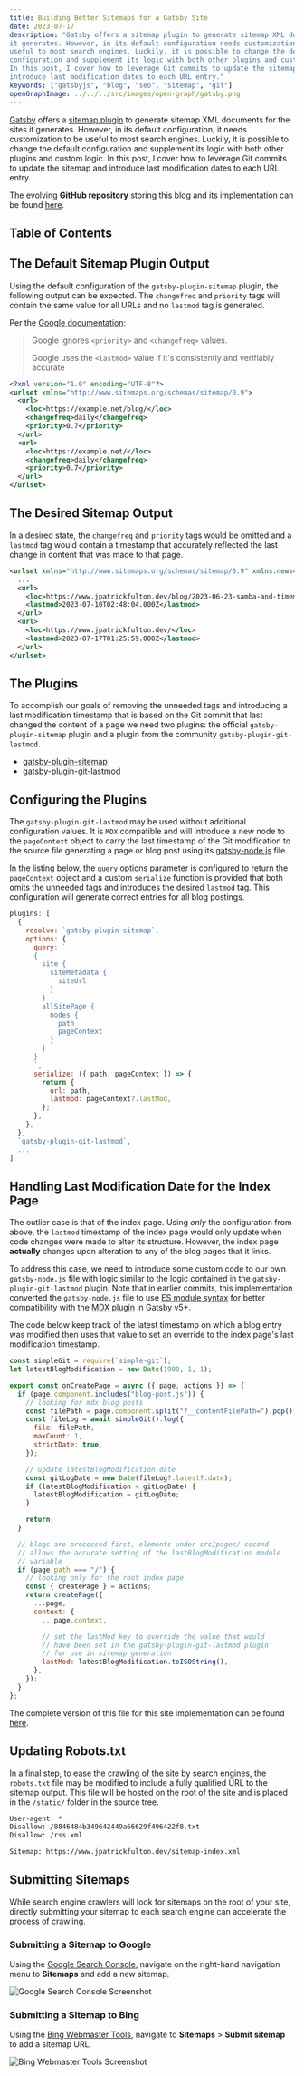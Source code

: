 ```yaml
---
title: Building Better Sitemaps for a Gatsby Site
date: 2023-07-17
description: "Gatsby offers a sitemap plugin to generate sitemap XML documents for the sites
it generates. However, in its default configuration needs customization to be
useful to most search engines. Luckily, it is possible to change the default
configuration and supplement its logic with both other plugins and custom logic.
In this post, I cover how to leverage Git commits to update the sitemap and
introduce last modification dates to each URL entry."
keywords: ["gatsbyjs", "blog", "seo", "sitemap", "git"]
openGraphImage: ../../../src/images/open-graph/gatsby.png
---
```


[Gatsby](https://www.gatsbyjs.com/)
offers a
[sitemap plugin](https://github.com/gatsbyjs/gatsby/tree/master/packages/gatsby-plugin-sitemap)
to generate sitemap XML documents for the sites
it generates. However, in its default configuration, it needs customization to be
useful to most search engines. Luckily, it is possible to change the default
configuration and supplement its logic with both other plugins and custom logic.
In this post, I cover how to leverage Git commits to update the sitemap and
introduce last modification dates to each URL entry.

The evolving **GitHub repository** storing this blog and its implementation can be
found [here](https://github.com/jpfulton/blog).

## Table of Contents

## The Default Sitemap Plugin Output

Using the default configuration of the `gatsby-plugin-sitemap` plugin, the following
output can be expected. The `changefreq` and `priority` tags will contain the same
value for all URLs and no `lastmod` tag is generated.

Per the
[Google documentation](https://developers.google.com/search/docs/crawling-indexing/sitemaps/build-sitemap):

> Google ignores `<priority>` and `<changefreq>` values.
>
> Google uses the `<lastmod>` value if it's consistently and verifiably accurate

```xml {5-6, 10-11}{numberLines: true}
<?xml version="1.0" encoding="UTF-8"?>
<urlset xmlns="http://www.sitemaps.org/schemas/sitemap/0.9">
  <url>
    <loc>https://example.net/blog/</loc>
    <changefreq>daily</changefreq>
    <priority>0.7</priority>
  </url>
  <url>
    <loc>https://example.net/</loc>
    <changefreq>daily</changefreq>
    <priority>0.7</priority>
  </url>
</urlset>
```

## The Desired Sitemap Output

In a desired state, the `changefreq` and `priority` tags would be omitted
and a `lastmod` tag would contain a timestamp that accurately reflected
the last change in content that was made to that page.

```xml:title=sitemap-0.xml {4,8}{numberLines:true}
<urlset xmlns="http://www.sitemaps.org/schemas/sitemap/0.9" xmlns:news="http://www.google.com/schemas/sitemap-news/0.9" xmlns:xhtml="http://www.w3.org/1999/xhtml" xmlns:image="http://www.google.com/schemas/sitemap-image/1.1" xmlns:video="http://www.google.com/schemas/sitemap-video/1.1">
  ...
  <url>
    <loc>https://www.jpatrickfulton.dev/blog/2023-06-23-samba-and-timemachine/</loc>
    <lastmod>2023-07-10T02:48:04.000Z</lastmod>
  </url>
  <url>
    <loc>https://www.jpatrickfulton.dev/</loc>
    <lastmod>2023-07-17T01:25:59.000Z</lastmod>
  </url>
</urlset>
```

## The Plugins

To accomplish our goals of removing the unneeded tags and introducing a
last modification timestamp that is based on the Git commit that last changed
the content of a page we need two plugins: the official `gatsby-plugin-sitemap`
plugin and a plugin from the community `gatsby-plugin-git-lastmod`.

- [gatsby-plugin-sitemap](https://github.com/gatsbyjs/gatsby/tree/master/packages/gatsby-plugin-sitemap)
- [gatsby-plugin-git-lastmod](https://github.com/vondenstein/gatsby-plugin-git-lastmod/tree/main)

## Configuring the Plugins

The `gatsby-plugin-git-lastmod` may be used without additional configuration values.
It is `MDX` compatible and will introduce a new node to the `pageContext` object
to carry the last timestamp of the Git modification to the source file generating
a page or blog post using its [gatsby-node.js](https://github.com/vondenstein/gatsby-plugin-git-lastmod/blob/main/src/gatsby-node.js#L33)
file.

In the listing below, the `query` options parameter is configured to return
the `pageContext` object and a custom `serialize` function is provided that
both omits the unneeded tags and introduces the desired `lastmod` tag. This
configuration will generate correct entries for all blog postings.

```javascript:title=gatsby-config.mjs {numberLines: true}
plugins: [
  {
    resolve: `gatsby-plugin-sitemap`,
    options: {
      query: `
      {
        site {
          siteMetadata {
            siteUrl
          }
        }
        allSitePage {
          nodes {
            path
            pageContext
          }
        }
      }
      `,
      serialize: ({ path, pageContext }) => {
        return {
          url: path,
          lastmod: pageContext?.lastMod,
        };
      },
    },
  },
  `gatsby-plugin-git-lastmod`,
  ...
]
```

## Handling Last Modification Date for the Index Page

The outlier case is that of the index page. Using _only_ the configuration
from above, the `lastmod` timestamp of the index page would only
update when code changes were made to alter its structure. However, the
index page **actually** changes upon alteration to any of the blog
pages that it links.

To address this case, we need to introduce some custom code to our
own `gatsby-node.js` file with logic similar to the logic contained
in the `gatsby-plugin-git-lastmod` plugin. Note that in earlier
commits, this implementation converted the `gatsby-node.js` file to use
[ES module syntax](https://developer.mozilla.org/en-US/docs/Web/JavaScript/Guide/Modules)
for better compatibility with the
[MDX plugin](https://github.com/gatsbyjs/gatsby/tree/master/packages/gatsby-plugin-mdx)
in Gatsby v5+.

The code below keep track of the latest timestamp on which a blog entry was
modified then uses that value to set an override to the index page's
last modification timestamp.

```javascript:title=gatsby-node.mjs {numberLines: true}{clipboardButton: true}
const simpleGit = require(`simple-git`);
let latestBlogModification = new Date(1900, 1, 1);

export const onCreatePage = async ({ page, actions }) => {
  if (page.component.includes("blog-post.js")) {
    // looking for mdx blog posts
    const filePath = page.component.split("?__contentFilePath=").pop();
    const fileLog = await simpleGit().log({
      file: filePath,
      maxCount: 1,
      strictDate: true,
    });

    // update latestBlogModification date
    const gitLogDate = new Date(fileLog?.latest?.date);
    if (latestBlogModification < gitLogDate) {
      latestBlogModification = gitLogDate;
    }

    return;
  }

  // blogs are processed first, elements under src/pages/ second
  // allows the accurate setting of the lastBlogModification module
  // variable
  if (page.path === "/") {
    // looking only for the root index page
    const { createPage } = actions;
    return createPage({
      ...page,
      context: {
        ...page.context,

        // set the lastMod key to override the value that would
        // have been set in the gatsby-plugin-git-lastmod plugin
        // for use in sitemap generation
        lastMod: latestBlogModification.toISOString(),
      },
    });
  }
};
```

The complete version of this file for this site implementation can be found
[here](https://github.com/jpfulton/blog/blob/main/gatsby-node.ts).

## Updating Robots.txt

In a final step, to ease the crawling of the site by search engines,
the `robots.txt` file may be modified to include a fully qualified URL
to the sitemap output. This file will be hosted on the root of the site
and is placed in the `/static/` folder in the source tree.

```txt:title=robots.txt {5}{numberLines: true}
User-agent: *
Disallow: /8846484b349642449a66629f496422f8.txt
Disallow: /rss.xml

Sitemap: https://www.jpatrickfulton.dev/sitemap-index.xml
```

## Submitting Sitemaps

While search engine crawlers will look for sitemaps on the root of
your site, directly submitting your sitemap to each search engine
can accelerate the process of crawling.

### Submitting a Sitemap to Google

Using the
[Google Search Console](https://search.google.com/search-console/),
navigate on the right-hand navigation menu to **Sitemaps** and add a
new sitemap.

![Google Search Console Screenshot](./google-sitemap-submission.png)

### Submitting a Sitemap to Bing

Using the
[Bing Webmaster Tools](https://www.bing.com/webmasters/),
navigate to **Sitemaps** > **Submit sitemap** to add a sitemap URL.

![Bing Webmaster Tools Screenshot](./bing-sitemap-submission.png)
